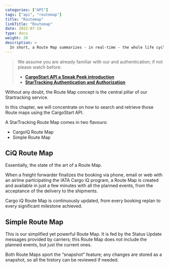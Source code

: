 ```yaml
---
categories: ["API"]
tags: ["api", "routemap"] 
title: "Routemap"
linkTitle: "Routemap"
date: 2022-07-19
type: docs
weight: 20
description: >
  In short, a Route Map summarizes - in real-time - the whole life cycle of an air cargo shipment, from booking to delivery.
---
```

> We assume you are already familiar with our and authentication; if not please watch before:
> * **[CargoStart API a Sneak Peek introduction](/startracking/getting-started/#a-sneak-peek-introduction)**
> * **[StarTracking Authentication and Authorization](/startracking/api/authentication/)**

Without any doubt, the Route Map concept is the central pillar of our Startracking service.

In this chapter, we will concentrate on how to search and retrieve those Route maps using the CargoStart API.

A StarTracking Route Map comes in two flavours:
* CargoIQ Route Map
* Simple Route Map

## CiQ Route Map

Essentially, the state of the art of a Route Map. 

When a freight forwarder finalizes the booking via phone, email or web with an airline participating the IATA Cargo iQ program, a Route Map is created and available in just a few minutes with all the planned events, from the acceptance of the delivery to the shipments. 

Cargo iQ Route Map is continuously updated, from every booking replan to every significant milestone achieved.

## Simple Route Map

This is our simplified yet powerful Route Map. It is fed by the Status Update messages provided by carriers; this Route Map does not include the planned events, but just the current ones.

Both Route Maps sport the “snapshot” feature; any changes are stored as a snapshot, so all the history can be reviewed if needed.


